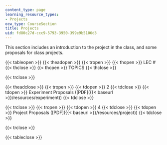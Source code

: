 ```yaml
---
content_type: page
learning_resource_types:
- Projects
ocw_type: CourseSection
title: Projects
uid: fd80c27d-ccc9-5793-3950-399e9b5106d3
---
```


This section includes an introduction to the project in the class, and some proposals for class projects.

{{< tableopen >}}
{{< theadopen >}}
{{< tropen >}}
{{< thopen >}}
LEC #
{{< thclose >}}
{{< thopen >}}
TOPICS
{{< thclose >}}

{{< trclose >}}

{{< theadclose >}}
{{< tropen >}}
{{< tdopen >}}
2
{{< tdclose >}}
{{< tdopen >}}
Experiment Proposals ([PDF]({{< baseurl >}}/resources/experiment))
{{< tdclose >}}

{{< trclose >}}
{{< tropen >}}
{{< tdopen >}}
4
{{< tdclose >}}
{{< tdopen >}}
Project Proposals ([PDF]({{< baseurl >}}/resources/project))
{{< tdclose >}}

{{< trclose >}}

{{< tableclose >}}